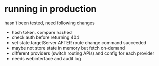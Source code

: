 # running in production

hasn't been tested, need following changes

- hash token, compare hashed
- check auth before returning 404
- set state.targetServer AFTER route change command succeeded
- maybe not store state in memory but fetch on-demand
- different providers (switch routing APIs) and config for each provider
- needs webinterface and audit log
